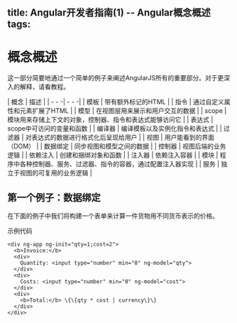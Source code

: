 title: Angular开发者指南(1) -- Angular概念概述
tags:
---

# 概念概述

这一部分简要地通过一个简单的例子来阐述AngularJS所有的重要部分。对于更深入的解释，请看教程。

| 概念 | 描述 |
| - - -| - - -|
| 模板 | 带有额外标记的HTML | 
| 指令 | 通过自定义属性和元素扩展了HTML |
| 模型 | 在视图层用来展示和用户交互的数据 |
| scope | 模块用来存储上下文的对象，控制器、指令和表达式能够访问它 |
| 表达式 | scope中可访问的变量和函数 |
| 编译器 | 编译模板以及实例化指令和表达式 |
| 过滤器 | 对表达式的数据进行格式化后呈现给用户 |
| 视图 | 用户能看到的界面（DOM） |
| 数据绑定 | 同步视图和模型之间的数据 |
| 控制器 | 视图后端的业务逻辑 |
| 依赖注入 | 创建和捆绑对象和函数 |
| 注入器 | 依赖注入容器 |
| 模块 | 程序中各种控制器、服务、过滤器、指令的容器，通过配置注入器实现 |
| 服务 | 独立于视图的可复用的业务逻辑 |

## 第一个例子：数据绑定
在下面的例子中我们将构建一个表单来计算一件货物用不同货币表示的价格。

示例代码

    <div ng-app ng-init="qty=1;cost=2">
      <b>Invoice:</b>
      <div>
        Quantity: <input type="number" min="0" ng-model="qty">
      </div>
      <div>
        Costs: <input type="number" min="0" ng-model="cost">
      </div>
      <div>
        <b>Total:</b> \{\{qty * cost | currency\}\}
      </div>
    </div>